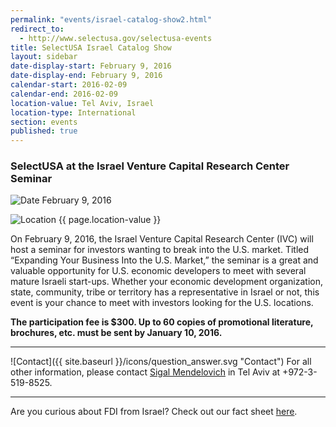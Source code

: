 ```yaml
---
permalink: "events/israel-catalog-show2.html"
redirect_to:
  - http://www.selectusa.gov/selectusa-events
title: SelectUSA Israel Catalog Show
layout: sidebar
date-display-start: February 9, 2016
date-display-end: February 9, 2016
calendar-start: 2016-02-09
calendar-end: 2016-02-09
location-value: Tel Aviv, Israel
location-type: International
section: events
published: true
---
```


### SelectUSA at the Israel Venture Capital Research Center Seminar

![Date](https://google.github.io/material-design-icons/action/svg/design/ic_event_24px.svg "Date") February 9, 2016

![Location](http://google.github.io/material-design-icons/social/svg/design/ic_location_city_24px.svg "Location") {{ page.location-value }}

On February 9, 2016, the Israel Venture Capital Research Center (IVC) will host a seminar for investors wanting to break into the U.S. market. Titled “Expanding Your Business Into the U.S. Market,” the seminar is a great and valuable opportunity for U.S. economic developers to meet with several mature Israeli start-ups. Whether your economic development organization, state, community, tribe or territory has a representative in Israel or not, this event is your chance to meet with investors looking for the U.S. locations.

**The participation fee is $300. Up to 60 copies of promotional literature, brochures, etc. must be sent by January 10, 2016.** 

---

![Contact]({{ site.baseurl }}/icons/question_answer.svg "Contact") For all other information, please contact [Sigal Mendelovich](mailto:sigal.mendelovich@trade.gov) in Tel Aviv at +972-3-519-8525.

---
Are you curious about FDI from Israel? Check out our fact sheet [here](http://selectusa.commerce.gov/country-fact-sheets/Israel_Fact_Sheet.pdf).
